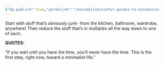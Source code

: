 ```yaml
---
{"dg-publish":true,"permalink":"/minimalism/useful-guides-to-minimalism/get-rid-of-something-extra-right-now/"}
---
```


Start with stuff that’s obviously junk- from the kitchen, bathroom, wardrobe, anywhere! Then reduce the stuff that’s in multiples all the way down to one of each. 

**QUOTES:**

“If you wait until you have the time, you’ll never have the time. This is the first step, right now, toward a minimalist life.”